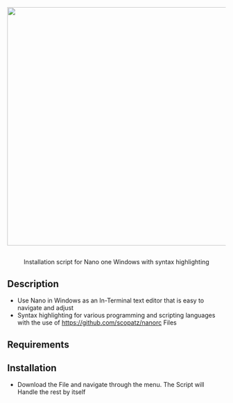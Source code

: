 <div align="center" width="100%">
    <img src="https://github.com/DarkZoneSD/NanoWithSyntaxHighlightForWIN/blob/DarkZoneSD-README/NanoForWINDOWS.jpg" width="550" />
</div>

<div align="center" width="100%">
    <h2></h2>
    <p>Installation script for Nano one Windows with syntax highlighting </p>

</div>

## Description
- Use Nano in Windows as an In-Terminal text editor that is easy to navigate and adjust
- Syntax highlighting for various programming and scripting languages with the use of https://github.com/scopatz/nanorc Files

##  Requirements

##  Installation
- Download the File and navigate through the menu. The Script will Handle the rest by itself



